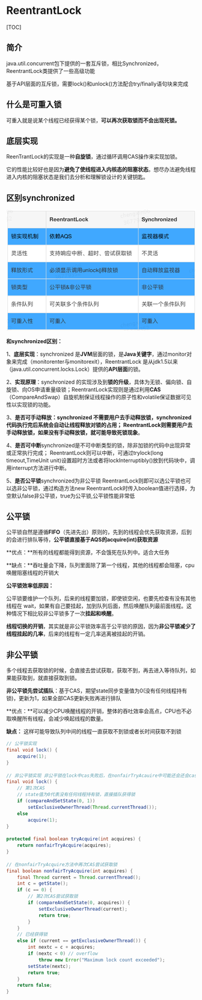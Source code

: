 # ReentrantLock

[TOC]

## 简介

java.util.concurrent包下提供的一套互斥锁，相比Synchronized，ReentrantLock类提供了一些高级功能

 基于API层面的互斥锁，需要lock()和unlock()方法配合try/finally语句块来完成



## 什么是可重入锁

可重入就是说某个线程已经获得某个锁，**可以再次获取锁而不会出现死锁。**



## 底层实现

 ReenTrantLock的实现是一种**自旋锁**，通过循环调用CAS操作来实现加锁。

它的性能比较好也是因为**避免了使线程进入内核态的阻塞状态**。想尽办法避免线程进入内核的阻塞状态是我们去分析和理解锁设计的关键钥匙。





## 区别synchronized

![img](images/412d294ff5535bbcddc0d979b2a339e6102264.png)

**和synchronized区别：**

 1、**底层实现**：synchronized 是**JVM**层面的锁，是**Java关键字**，通过monitor对象来完成（monitorenter与monitorexit），ReentrantLock 是从jdk1.5以来（java.util.concurrent.locks.Lock）提供的**API层面**的锁。

 2、**实现原理**：synchronized 的实现涉及到**锁的升级**，具体为无锁、偏向锁、自旋锁、向OS申请重量级锁；ReentrantLock实现则是通过利用**CAS**（CompareAndSwap）自旋机制保证线程操作的原子性和volatile保证数据可见性以实现锁的功能。

 3、**是否可手动释放：synchronized 不需要用户去手动释放锁，synchronized 代码执行完后系统会自动让线程释放对锁的占用； ReentrantLock则需要用户去手动释放锁，如果没有手动释放锁，就可能导致死锁现象**。

 4、**是否可中断**synchronized是不可中断类型的锁，除非加锁的代码中出现异常或正常执行完成； ReentrantLock则可以中断，可通过trylock(long timeout,TimeUnit unit)设置超时方法或者将lockInterruptibly()放到代码块中，调用interrupt方法进行中断。

 5、**是否公平锁**synchronized为非公平锁 ReentrantLock则即可以选公平锁也可以选非公平锁，通过构造方法new ReentrantLock时传入boolean值进行选择，为空默认false非公平锁，true为公平锁,公平锁性能非常低





## 公平锁

公平锁自然是遵循**FIFO**（先进先出）原则的，先到的线程会优先获取资源，后到的会进行排队等待，**公平锁直接基于AQS的acquire(int)获取资源**

 **优点：**所有的线程都能得到资源，不会饿死在队列中。适合大任务

 **缺点：**吞吐量会下降，队列里面除了第一个线程，其他的线程都会阻塞，cpu唤醒阻塞线程的开销大



**公平锁效率低原因：**

 公平锁要维护一个队列，后来的线程要加锁，即使锁空闲，也要先检查有没有其他线程在 wait，如果有自己要挂起，加到队列后面，然后唤醒队列最前面线程。这种情况下相比较非公平锁多了一次**挂起和唤醒**。

 **线程切换的开销**，其实就是非公平锁效率高于公平锁的原因，因为**非公平锁减少了线程挂起的几率**，后来的线程有一定几率逃离被挂起的开销。





## 非公平锁

多个线程去获取锁的时候，会直接去尝试获取，获取不到，再去进入等待队列，如果能获取到，就直接获取到锁。

**非公平锁先尝试插队**：基于CAS，期望state同步变量值为0(没有任何线程持有锁)，更新为1，如果全部CAS更新失败再进行排队



 **优点：**可以减少CPU唤醒线程的开销，整体的吞吐效率会高点，CPU也不必取唤醒所有线程，会减少唤起线程的数量。

 **缺点：** 这样可能导致队列中间的线程一直获取不到锁或者长时间获取不到锁



~~~java
// 公平锁实现
final void lock() {
    acquire(1);
}

// 非公平锁实现 非公平锁在lock中cas失败后，在nonfairTryAcauire中可能还会还会cas一次，成功后就不用进入等待队列了
final void lock() {
    // 第1次CAS
    // state值为0代表没有任何线程持有锁，直接插队获得锁
    if (compareAndSetState(0, 1))
        setExclusiveOwnerThread(Thread.currentThread());
    else
        acquire(1);
}

protected final boolean tryAcquire(int acquires) {
    return nonfairTryAcquire(acquires);
}

// 在nonfairTryAcquire方法中再次CAS尝试获取锁
final boolean nonfairTryAcquire(int acquires) {
    final Thread current = Thread.currentThread();
    int c = getState();
    if (c == 0) {
        // 第2次CAS尝试获取锁
        if (compareAndSetState(0, acquires)) {
            setExclusiveOwnerThread(current);
            return true;
        }
    }
    // 已经获得锁
    else if (current == getExclusiveOwnerThread()) {
        int nextc = c + acquires;
        if (nextc < 0) // overflow
            throw new Error("Maximum lock count exceeded");
        setState(nextc);
        return true;
    }
    return false;
}
~~~







